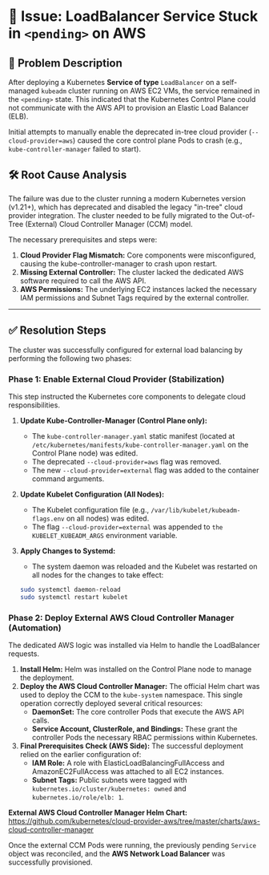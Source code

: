 # 🚧 Issue: LoadBalancer Service Stuck in `<pending>` on AWS

## 📝 Problem Description

After deploying a Kubernetes **Service of type** `LoadBalancer` on a self-managed `kubeadm` cluster running on AWS EC2 VMs, the service remained in the `<pending>` state. This indicated that the Kubernetes Control Plane could not communicate with the AWS API to provision an Elastic Load Balancer (ELB).

Initial attempts to manually enable the deprecated in-tree cloud provider (`--cloud-provider=aws`) caused the core control plane Pods to crash (e.g., `kube-controller-manager` failed to start).

## 🛠️ Root Cause Analysis

The failure was due to the cluster running a modern Kubernetes version (v1.21+), which has deprecated and disabled the legacy "in-tree" cloud provider integration. The cluster needed to be fully migrated to the Out-of-Tree (External) Cloud Controller Manager (CCM) model.

The necessary prerequisites and steps were:

1. **Cloud Provider Flag Mismatch:** Core components were misconfigured, causing the kube-controller-manager to crash upon restart.
2. **Missing External Controller:** The cluster lacked the dedicated AWS software required to call the AWS API.
3. **AWS Permissions:** The underlying EC2 instances lacked the necessary IAM permissions and Subnet Tags required by the external controller.

---

## ✅ Resolution Steps

The cluster was successfully configured for external load balancing by performing the following two phases:

### Phase 1: Enable External Cloud Provider (Stabilization)

This step instructed the Kubernetes core components to delegate cloud responsibilities.

1. **Update Kube-Controller-Manager (Control Plane only):**
    - The `kube-controller-manager.yaml` static manifest (located at `/etc/kubernetes/manifests/kube-controller-manager.yaml` on the Control Plane node) was edited.
    - The deprecated `--cloud-provider=aws` flag was removed.
    - The new `--cloud-provider=external` flag was added to the container command arguments.
2. **Update Kubelet Configuration (All Nodes):**
    - The Kubelet configuration file (e.g., `/var/lib/kubelet/kubeadm-flags.env` on all nodes) was edited.
    - The flag `--cloud-provider=external` was appended to `the KUBELET_KUBEADM_ARGS` environment variable.
3. **Apply Changes to Systemd:**
    - The system daemon was reloaded and the Kubelet was restarted on all nodes for the changes to take effect:

    ```bash
    sudo systemctl daemon-reload
    sudo systemctl restart kubelet
    ```

### Phase 2: Deploy External AWS Cloud Controller Manager (Automation)

The dedicated AWS logic was installed via Helm to handle the LoadBalancer requests.

1. **Install Helm:** Helm was installed on the Control Plane node to manage the deployment.
2. **Deploy the AWS Cloud Controller Manager:** The official Helm chart was used to deploy the CCM to the `kube-system` namespace. This single operation correctly deployed several critical resources:
    - **DaemonSet:** The core controller Pods that execute the AWS API calls.
    - **Service Account, ClusterRole, and Bindings:** These grant the controller Pods the necessary RBAC permissions within Kubernetes.
3. **Final Prerequisites Check (AWS Side):** The successful deployment relied on the earlier configuration of:
    - **IAM Role:** A role with ElasticLoadBalancingFullAccess and AmazonEC2FullAccess was attached to all EC2 instances.
    - **Subnet Tags:** Public subnets were tagged with `kubernetes.io/cluster/kubernetes: owned` and `kubernetes.io/role/elb: 1`.

**External AWS Cloud Controller Manager Helm Chart:** https://github.com/kubernetes/cloud-provider-aws/tree/master/charts/aws-cloud-controller-manager

Once the external CCM Pods were running, the previously pending `Service` object was reconciled, and the **AWS Network Load Balancer** was successfully provisioned.